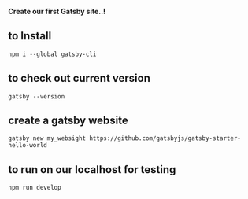 **Create our first Gatsby site..!**

## to Install
```
npm i --global gatsby-cli
```

## to check out current version
```
gatsby --version
```

## create a gatsby website
```
gatsby new my_websight https://github.com/gatsbyjs/gatsby-starter-hello-world
```

## to run on our localhost for testing
```
npm run develop
```
